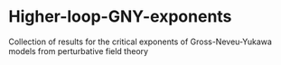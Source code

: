 # Higher-loop-GNY-exponents
Collection of results for the critical exponents of Gross-Neveu-Yukawa models from perturbative field theory
